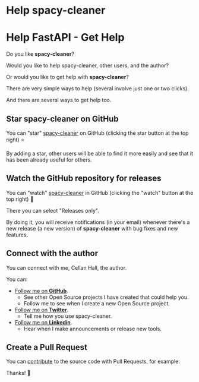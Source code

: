 # Help spacy-cleaner

# Help FastAPI - Get Help

Do you like **spacy-cleaner**?

Would you like to help spacy-cleaner, other users, and the author?

Or would you like to get help with **spacy-cleaner**?

There are very simple ways to help (several involve just one or two clicks).

And there are several ways to get help too.

## Star **spacy-cleaner** on GitHub

You can "star" [spacy-cleaner](https://github.com/Ce11an/spacy-cleaner) on GitHub (clicking the star button at the top right) ⭐️

By adding a star, other users will be able to find it more easily and see that it has been already useful for others.

## Watch the GitHub repository for releases

You can "watch" [spacy-cleaner](https://github.com/Ce11an/spacy-cleaner) in GitHub (clicking the "watch" button at the top right) 👀

There you can select "Releases only".

By doing it, you will receive notifications (in your email) whenever there's a new release (a new version) of **spacy-cleaner** with bug fixes and new features.

## Connect with the author

You can connect with me, Cellan Hall, the author.

You can:

* [Follow me on **GitHub**]("https://github.com/Ce11an").
    * See other Open Source projects I have created that could help you.
    * Follow me to see when I create a new Open Source project.
* [Follow me on **Twitter**]("https://twitter.com/Ce11an").
    * Tell me how you use spacy-cleaner.
* [Follow me on **Linkedin**]("https://www.linkedin.com/in/cellan-hall/").
    * Hear when I make announcements or release new tools.

## Create a Pull Request

You can [contribute](contributing.md) to the source code with Pull Requests, for example:

  
Thanks! 🚀
